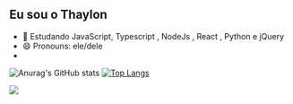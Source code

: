 ## Eu sou o Thaylon

<!--
**ThaylonHani/ThaylonHani** is a ✨ _special_ ✨ repository because its `README.md` (this file) appears on your GitHub profile.

Here are some ideas to get you started:-->

- 🌱 Estudando JavaScript, Typescript , NodeJs , React , Python e jQuery
- 😄 Pronouns: ele/dele
-  <div> 
![Anurag's GitHub stats](https://github-readme-stats.vercel.app/api?username=ThaylonHani&show_icons=true&theme=radical)
[![Top Langs](https://github-readme-stats.vercel.app/api/top-langs/?username=ThaylonHani&layout=compact&theme=radical)](https://github.com/ThaylonHani/github-readme-stats&theme=radical)
  </div>
  
<a href = "mailto:thaylonhaniel9@gmail.com"><img src="https://img.shields.io/badge/-Gmail-%23333?style=for-the-badge&logo=gmail&logoColor=red" target="_blank"></a>
